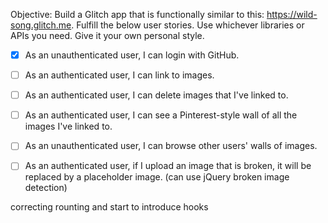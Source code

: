 Objective: Build a Glitch app that is functionally similar to this: https://wild-song.glitch.me.
Fulfill the below user stories. Use whichever libraries or APIs you need. Give it your own personal style.
- [x] As an unauthenticated user, I can login with GitHub. 
  
- [ ] As an authenticated user, I can link to images.
  
- [ ] As an authenticated user, I can delete images that I've linked to.
  
- [ ] As an authenticated user, I can see a Pinterest-style wall of all the images I've linked to.
  
- [ ] As an unauthenticated user, I can browse other users' walls of images.
  
- [ ] As an authenticated user, if I upload an image that is broken, it will be replaced by a placeholder image. (can use jQuery broken image detection)

correcting rounting and start to introduce hooks

